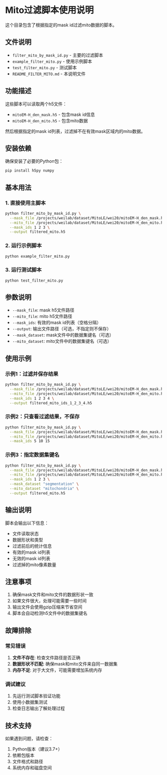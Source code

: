 # Mito过滤脚本使用说明

这个目录包含了根据指定的mask id过滤mito数据的脚本。

## 文件说明

- `filter_mito_by_mask_id.py` - 主要的过滤脚本
- `example_filter_mito.py` - 使用示例脚本
- `test_filter_mito.py` - 测试脚本
- `README_FILTER_MITO.md` - 本说明文件

## 功能描述

这些脚本可以读取两个h5文件：
- `mitoEM-H_den_mask.h5` - 包含mask id信息
- `mitoEM-H_den_mito.h5` - 包含mito数据

然后根据指定的mask id列表，过滤掉不在有效mask区域内的mito数据。

## 安装依赖

确保安装了必要的Python包：

```bash
pip install h5py numpy
```

## 基本用法

### 1. 直接使用主脚本

```bash
python filter_mito_by_mask_id.py \
  --mask_file /projects/weilab/dataset/MitoLE/wei20/mitoEM-H_den_mask.h5 \
  --mito_file /projects/weilab/dataset/MitoLE/wei20/mitoEM-H_den_mito.h5 \
  --mask_ids 1 2 3 \
  --output filtered_mito.h5
```

### 2. 运行示例脚本

```bash
python example_filter_mito.py
```

### 3. 运行测试脚本

```bash
python test_filter_mito.py
```

## 参数说明

- `--mask_file`: mask h5文件路径
- `--mito_file`: mito h5文件路径
- `--mask_ids`: 有效的mask id列表（空格分隔）
- `--output`: 输出文件路径（可选，不指定则不保存）
- `--mask_dataset`: mask文件中的数据集键名（可选）
- `--mito_dataset`: mito文件中的数据集键名（可选）

## 使用示例

### 示例1：过滤并保存结果

```bash
python filter_mito_by_mask_id.py \
  --mask_file /projects/weilab/dataset/MitoLE/wei20/mitoEM-H_den_mask.h5 \
  --mito_file /projects/weilab/dataset/MitoLE/wei20/mitoEM-H_den_mito.h5 \
  --mask_ids 1 2 3 4 \
  --output filtered_mito_ids_1_2_3_4.h5
```

### 示例2：只查看过滤结果，不保存

```bash
python filter_mito_by_mask_id.py \
  --mask_file /projects/weilab/dataset/MitoLE/wei20/mitoEM-H_den_mask.h5 \
  --mito_file /projects/weilab/dataset/MitoLE/wei20/mitoEM-H_den_mito.h5 \
  --mask_ids 5 10 15
```

### 示例3：指定数据集键名

```bash
python filter_mito_by_mask_id.py \
  --mask_file /projects/weilab/dataset/MitoLE/wei20/mitoEM-H_den_mask.h5 \
  --mito_file /projects/weilab/dataset/MitoLE/wei20/mitoEM-H_den_mito.h5 \
  --mask_ids 1 2 3 \
  --mask_dataset "segmentation" \
  --mito_dataset "mitochondria" \
  --output filtered_mito.h5
```

## 输出说明

脚本会输出以下信息：
- 文件读取状态
- 数据形状和类型
- 过滤前后的统计信息
- 有效的mask id列表
- 无效的mask id列表
- 过滤掉的mito像素数量

## 注意事项

1. 确保mask文件和mito文件的数据形状一致
2. 如果文件很大，处理可能需要一些时间
3. 输出文件会使用gzip压缩来节省空间
4. 脚本会自动检测h5文件中的数据集键名

## 故障排除

### 常见错误

1. **文件不存在**: 检查文件路径是否正确
2. **数据形状不匹配**: 确保mask和mito文件来自同一数据集
3. **内存不足**: 对于大文件，可能需要增加系统内存

### 调试建议

1. 先运行测试脚本验证功能
2. 使用小数据集测试
3. 检查日志输出了解处理过程

## 技术支持

如果遇到问题，请检查：
1. Python版本（建议3.7+）
2. 依赖包版本
3. 文件格式和路径
4. 系统内存和磁盘空间

